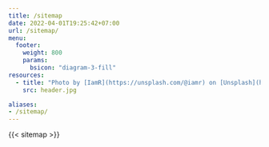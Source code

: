```yaml
---
title: /sitemap
date: 2022-04-01T19:25:42+07:00
url: /sitemap/
menu:
  footer:
    weight: 800
    params:
      bsicon: "diagram-3-fill"
resources:
  - title: "Photo by [IamR](https://unsplash.com/@iamr) on [Unsplash](https://unsplash.com/)"
    src: header.jpg

aliases:
- /sitemap/
---
```


{{< sitemap >}}
